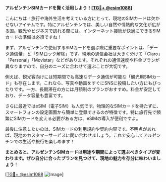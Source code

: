 **アルゼンチンSIMカードを賢く活用しよう！[[TG💪+ @esim1088](https://t.me/s/esim1088)]**

こんにちは！旅行や海外生活を考えている方にとって、現地のSIMカードは欠かせないアイテムです。特にアルゼンチンでは、美しい自然や情熱的な文化が広がる国。観光やビジネスで訪れる際には、インターネット接続が快適にできるSIMカードの準備は必須ですね！

まず、アルゼンチンで使用するSIMカードを選ぶ際に重要なポイントは、「データ通信量」と「SIMロック解除」です。現地の通信会社は大きく分けて「Claro」「Personal」「Movistar」などがあります。それぞれの通信速度や料金プランが異なりますので、自分のニーズに合わせて選ぶことが大切です。

例えば、観光客向けには短期間でも高速なデータ通信が可能な「観光用SIMカード」も存在します。これなら、写真や動画をすぐにSNSに投稿したい方にもぴったりです。一方、長期滞在の方には月額制のプランがおすすめ。料金が安定しており、データ容量も豊富です。

さらに最近ではeSIM（電子SIM）も人気です。物理的なSIMカードを持たずに、スマートフォンの設定画面から簡単に登録できるのが特徴です。特に旅行先で頻繁にSIMカードを変える必要がある方は、eSIMの導入が便利ですよ。

最後に注意したいのは、SIMカードの利用規約や契約内容です。不明点があれば、現地のカスタマーサービスに問い合わせましょう。これで安心してアルゼンチンでの生活や旅行を楽しめます！

**まとめると、アルゼンチンSIMカードは用途や期間によって選ぶべきタイプが変わります。ぜひ自分に合ったプランを見つけて、現地の魅力を存分に味わいましょう！**

[[TG💪+ @esim1088](https://t.me/s/esim1088) ![Image](https://i.postimg.cc/Y0z9fWf4/image.png)]